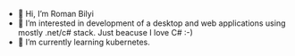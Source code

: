 - 👋 Hi, I’m Roman Bilyi
- 👀 I’m interested in development of a desktop and web applications using mostly .net/c# stack. Just beacuse I love C# :-) 
- 🌱 I’m currently learning kubernetes.

<!---
rbilyi/rbilyi is a ✨ special ✨ repository because its `README.md` (this file) appears on your GitHub profile.
You can click the Preview link to take a look at your changes.
--->
